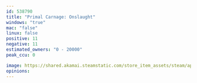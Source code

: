 ```yaml
---
id: 538790
title: "Primal Carnage: Onslaught"
windows: "true"
mac: "false"
linux: false
positive: 11
negative: 11
estimated_owners: "0 - 20000"
peak_ccu: 0

image: https://shared.akamai.steamstatic.com/store_item_assets/steam/apps/538790/header.jpg?t=1587230045
opinions:
---
```

